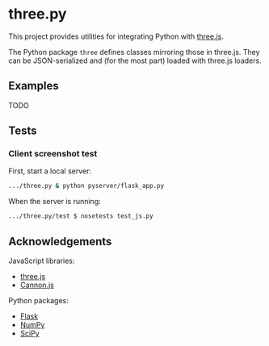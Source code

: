 # three.py

This project provides utilities for integrating Python with [three.js](http://threejs.org).

The Python package `three` defines classes mirroring those in three.js.  They can be JSON-serialized
and (for the most part) loaded with three.js loaders.



## Examples

TODO



## Tests

### Client screenshot test

First, start a local server:

```bash
.../three.py & python pyserver/flask_app.py
```

When the server is running:

```bash
.../three.py/test $ nosetests test_js.py
```



## Acknowledgements

JavaScript libraries:
  - [three.js](http://threejs.org)
  - [Cannon.js](http://www.cannonjs.org)

Python packages:
  - [Flask](http://flask.pocoo.org/)
  - [NumPy](http://www.numpy.org)
  - [SciPy](http://www.scipy.org)
